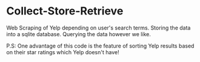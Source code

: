 # Collect-Store-Retrieve
Web Scraping of Yelp depending on user's search terms.
Storing the data into a sqlite database.
Querying the data however we like.

P.S: One advantage of this code is the feature of sorting Yelp results based on their star ratings which Yelp doesn't have!
